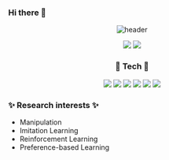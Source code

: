 ###           Hi there 👋
<div align="center">


![header](https://capsule-render.vercel.app/api?type=waving&color=auto&height=200&section=header&text=Joonhyeok%20Github&fontSize=40&animation=fadeIn)


  <img src="https://img.shields.io/badge/ljh124578@gmail.com-EA4335?style=flat-square&logo=Gmail&logoColor=white"/>   [<img src="https://img.shields.io/badge/Notion-000000?style=flat-square&logo=Python&logoColor=white"/>](https://www.notion.so/JOONHYEOK-c32bbcdeeef64f15997dbfc1a1995458 "Notion link")

  ### 💪 Tech 💪
  [<img src="https://img.shields.io/badge/Python-3776AB?style=flat-square&logo=Python&logoColor=white"/>](https://www.python.org/ "Python link")
  [<img src="https://img.shields.io/badge/ROS-22314E?style=flat-square&logo=ROS&logoColor=white"/>](http://wiki.ros.org/ROS/Installation "ros link")
  [<img src="https://img.shields.io/badge/NumPy-013243?style=flat-square&logo=NumPy&logoColor=white"/>](https://numpy.org/ "Numpy link")
  [<img src="https://img.shields.io/badge/Tensorflow-FF6F00?style=flat-square&logo=Tensorflow&logoColor=white"/>](https://www.tensorflow.org/?hl=ko "Tensorflow link")
  [<img src="https://img.shields.io/badge/PyTorch-EE4C2C?style=flat-square&logo=PyTorch&logoColor=white"/>](https://pytorch.org/ "PyTorch link")
  [<img src="https://img.shields.io/badge/Visual Studio Code-007ACC?style=flat-square&logo=Visual Studio Code&logoColor=white"/>](https://code.visualstudio.com/ "Visual Studio Code link")
</div>


### ✨ Research interests ✨
- Manipulation
- Imitation Learning
- Reinforcement Learning
- Preference-based Learning



<!--
**ljh4697/ljh4697** is a ✨ _special_ ✨ repository because its `README.md` (this file) appears on your GitHub profile.

Here are some ideas to get you started:

- 🔭 I’m currently working on ...
- 🌱 I’m currently learning ...
- 👯 I’m looking to collaborate on ...
- 🤔 I’m looking for help with ...
- 💬 Ask me about ...
- 📫 How to reach me: ...
- 😄 Pronouns: ...
- ⚡ Fun fact: ...
-->
